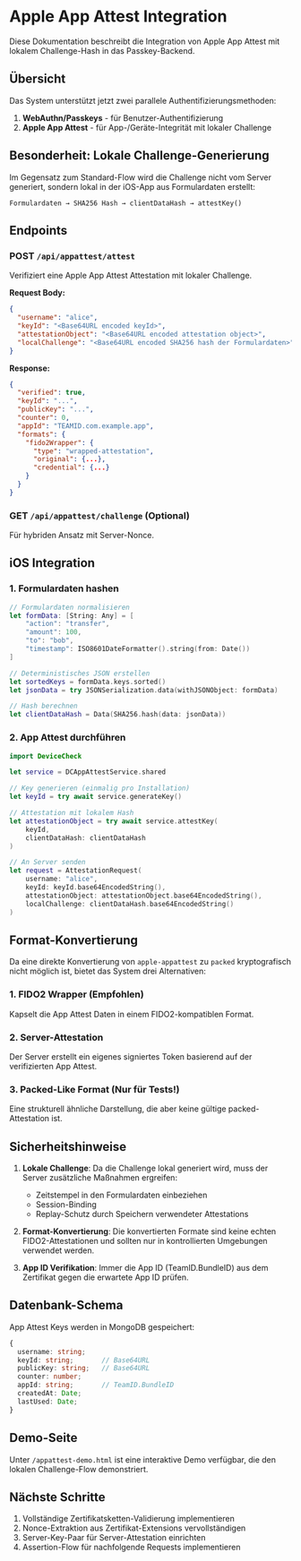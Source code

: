 # Apple App Attest Integration

Diese Dokumentation beschreibt die Integration von Apple App Attest mit lokalem Challenge-Hash in das Passkey-Backend.

## Übersicht

Das System unterstützt jetzt zwei parallele Authentifizierungsmethoden:
1. **WebAuthn/Passkeys** - für Benutzer-Authentifizierung
2. **Apple App Attest** - für App-/Geräte-Integrität mit lokaler Challenge

## Besonderheit: Lokale Challenge-Generierung

Im Gegensatz zum Standard-Flow wird die Challenge nicht vom Server generiert, sondern lokal in der iOS-App aus Formulardaten erstellt:

```
Formulardaten → SHA256 Hash → clientDataHash → attestKey()
```

## Endpoints

### POST `/api/appattest/attest`
Verifiziert eine Apple App Attest Attestation mit lokaler Challenge.

**Request Body:**
```json
{
  "username": "alice",
  "keyId": "<Base64URL encoded keyId>",
  "attestationObject": "<Base64URL encoded attestation object>",
  "localChallenge": "<Base64URL encoded SHA256 hash der Formulardaten>"
}
```

**Response:**
```json
{
  "verified": true,
  "keyId": "...",
  "publicKey": "...",
  "counter": 0,
  "appId": "TEAMID.com.example.app",
  "formats": {
    "fido2Wrapper": {
      "type": "wrapped-attestation",
      "original": {...},
      "credential": {...}
    }
  }
}
```

### GET `/api/appattest/challenge` (Optional)
Für hybriden Ansatz mit Server-Nonce.

## iOS Integration

### 1. Formulardaten hashen

```swift
// Formulardaten normalisieren
let formData: [String: Any] = [
    "action": "transfer",
    "amount": 100,
    "to": "bob",
    "timestamp": ISO8601DateFormatter().string(from: Date())
]

// Deterministisches JSON erstellen
let sortedKeys = formData.keys.sorted()
let jsonData = try JSONSerialization.data(withJSONObject: formData)

// Hash berechnen
let clientDataHash = Data(SHA256.hash(data: jsonData))
```

### 2. App Attest durchführen

```swift
import DeviceCheck

let service = DCAppAttestService.shared

// Key generieren (einmalig pro Installation)
let keyId = try await service.generateKey()

// Attestation mit lokalem Hash
let attestationObject = try await service.attestKey(
    keyId, 
    clientDataHash: clientDataHash
)

// An Server senden
let request = AttestationRequest(
    username: "alice",
    keyId: keyId.base64EncodedString(),
    attestationObject: attestationObject.base64EncodedString(),
    localChallenge: clientDataHash.base64EncodedString()
)
```

## Format-Konvertierung

Da eine direkte Konvertierung von `apple-appattest` zu `packed` kryptografisch nicht möglich ist, bietet das System drei Alternativen:

### 1. FIDO2 Wrapper (Empfohlen)
Kapselt die App Attest Daten in einem FIDO2-kompatiblen Format.

### 2. Server-Attestation
Der Server erstellt ein eigenes signiertes Token basierend auf der verifizierten App Attest.

### 3. Packed-Like Format (Nur für Tests!)
Eine strukturell ähnliche Darstellung, die aber keine gültige packed-Attestation ist.

## Sicherheitshinweise

1. **Lokale Challenge**: Da die Challenge lokal generiert wird, muss der Server zusätzliche Maßnahmen ergreifen:
   - Zeitstempel in den Formulardaten einbeziehen
   - Session-Binding
   - Replay-Schutz durch Speichern verwendeter Attestations

2. **Format-Konvertierung**: Die konvertierten Formate sind keine echten FIDO2-Attestationen und sollten nur in kontrollierten Umgebungen verwendet werden.

3. **App ID Verifikation**: Immer die App ID (TeamID.BundleID) aus dem Zertifikat gegen die erwartete App ID prüfen.

## Datenbank-Schema

App Attest Keys werden in MongoDB gespeichert:

```typescript
{
  username: string;
  keyId: string;       // Base64URL
  publicKey: string;   // Base64URL
  counter: number;
  appId: string;       // TeamID.BundleID
  createdAt: Date;
  lastUsed: Date;
}
```

## Demo-Seite

Unter `/appattest-demo.html` ist eine interaktive Demo verfügbar, die den lokalen Challenge-Flow demonstriert.

## Nächste Schritte

1. Vollständige Zertifikatsketten-Validierung implementieren
2. Nonce-Extraktion aus Zertifikat-Extensions vervollständigen
3. Server-Key-Paar für Server-Attestation einrichten
4. Assertion-Flow für nachfolgende Requests implementieren